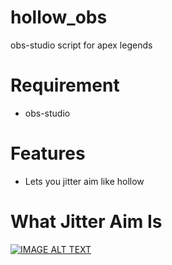 # hollow_obs
obs-studio script for apex legends

# Requirement
* obs-studio

# Features
* Lets you jitter aim like hollow

# What Jitter Aim Is
[![IMAGE ALT TEXT](https://i.ytimg.com/vi/R-2XPQiwEfU/hq720.jpg?sqp=-oaymwEcCOgCEMoBSFXyq4qpAw4IARUAAIhCGAFwAcABBg==&rs=AOn4CLDcMhInho6o4E-5PxBJvxOsqKMFrA)](https://www.youtube.com/watch?v=R-2XPQiwEfU)
